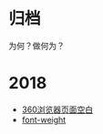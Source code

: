 # 归档
  为何？做何为？

# 2018
  * [360浏览器页面空白](/blogs/2018/360浏览器页面空白)
  * [font-weight](/blogs/2018/font-weight)
